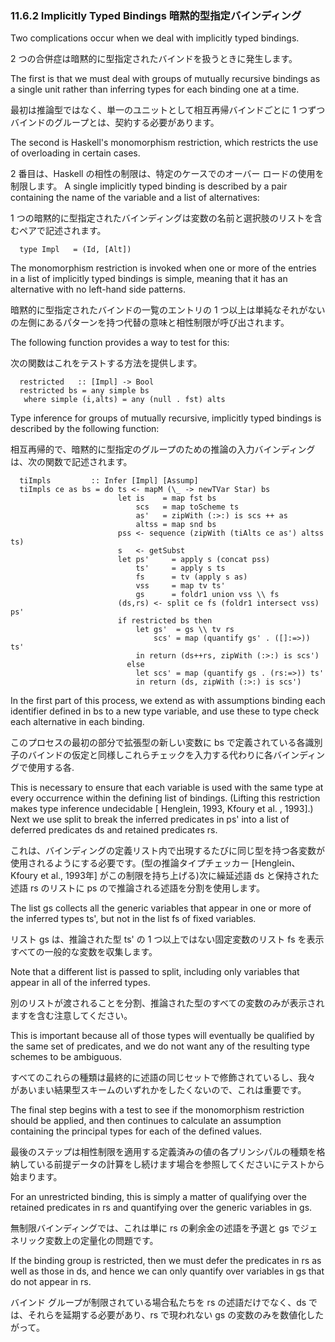 ### 11.6.2 Implicitly Typed Bindings 暗黙的型指定バインディング

Two complications occur when we deal with implicitly typed bindings.

2 つの合併症は暗黙的に型指定されたバインドを扱うときに発生します。

The first is that we must deal with groups of mutually recursive bindings as a single unit rather than inferring types for each binding one at a time.

最初は推論型ではなく、単一のユニットとして相互再帰バインドごとに 1 つずつバインドのグループとは、契約する必要があります。

The second is Haskell's monomorphism restriction, which restricts the use of overloading in certain cases.

2 番目は、Haskell の相性の制限は、特定のケースでのオーバー ロードの使用を制限します。
A single implicitly typed binding is described by a pair containing the name of the variable and a list of alternatives:

1 つの暗黙的に型指定されたバインディングは変数の名前と選択肢のリストを含むペアで記述されます。

	  type Impl   = (Id, [Alt])

The monomorphism restriction is invoked when one or more of the entries in a list of implicitly typed bindings is simple, meaning that it has an alternative with no left-hand side patterns.

暗黙的に型指定されたバインドの一覧のエントリの 1 つ以上は単純なそれがないの左側にあるパターンを持つ代替の意味と相性制限が呼び出されます。

The following function provides a way to test for this:

次の関数はこれをテストする方法を提供します。

	  restricted   :: [Impl] -> Bool
	  restricted bs = any simple bs
	   where simple (i,alts) = any (null . fst) alts

Type inference for groups of mutually recursive, implicitly typed bindings is described by the following function:

相互再帰的で、暗黙的に型指定のグループのための推論の入力バインディングは、次の関数で記述されます。

	  tiImpls         :: Infer [Impl] [Assump]
	  tiImpls ce as bs = do ts <- mapM (\_ -> newTVar Star) bs
	                        let is    = map fst bs
	                            scs   = map toScheme ts
	                            as'   = zipWith (:>:) is scs ++ as
	                            altss = map snd bs
	                        pss <- sequence (zipWith (tiAlts ce as') altss ts)
	                        s   <- getSubst
	                        let ps'     = apply s (concat pss)
	                            ts'     = apply s ts
	                            fs      = tv (apply s as)
	                            vss     = map tv ts'
	                            gs      = foldr1 union vss \\ fs
	                        (ds,rs) <- split ce fs (foldr1 intersect vss) ps'
	                        if restricted bs then
	                            let gs'  = gs \\ tv rs
	                                scs' = map (quantify gs' . ([]:=>)) ts'
	                            in return (ds++rs, zipWith (:>:) is scs')
	                          else
	                            let scs' = map (quantify gs . (rs:=>)) ts'
	                            in return (ds, zipWith (:>:) is scs')

In the first part of this process, we extend as with assumptions binding each identifier defined in bs to a new type variable, and use these to type check each alternative in each binding.

このプロセスの最初の部分で拡張型の新しい変数に bs で定義されている各識別子のバインドの仮定と同様しこれらチェックを入力する代わりに各バインディングで使用する各.

This is necessary to ensure that each variable is used with the same type at every occurrence within the defining list of bindings. (Lifting this restriction makes type inference undecidable [ Henglein, 1993, Kfoury et al. , 1993].) Next we use split to break the inferred predicates in ps' into a list of deferred predicates ds and retained predicates rs.

これは、バインディングの定義リスト内で出現するたびに同じ型を持つ各変数が使用されるようにする必要です。(型の推論タイプチェッカー [Henglein、Kfoury et al., 1993年] がこの制限を持ち上げる)次に繰延述語 ds と保持された述語 rs のリストに ps ので推論される述語を分割を使用します。

The list gs collects all the generic variables that appear in one or more of the inferred types ts', but not in the list fs of fixed variables.

リスト gs は、推論された型 ts' の 1 つ以上ではない固定変数のリスト fs を表示すべての一般的な変数を収集します。

Note that a different list is passed to split, including only variables that appear in all of the inferred types.

別のリストが渡されることを分割、推論された型のすべての変数のみが表示されますを含む注意してください。

This is important because all of those types will eventually be qualified by the same set of predicates, and we do not want any of the resulting type schemes to be ambiguous.

すべてのこれらの種類は最終的に述語の同じセットで修飾されているし、我々 があいまい結果型スキームのいずれかをしたくないので、これは重要です。

The final step begins with a test to see if the monomorphism restriction should be applied, and then continues to calculate an assumption containing the principal types for each of the defined values.

最後のステップは相性制限を適用する定義済みの値の各プリンシパルの種類を格納している前提データの計算をし続けます場合を参照してくださいにテストから始まります。

For an unrestricted binding, this is simply a matter of qualifying over the retained predicates in rs and quantifying over the generic variables in gs.

無制限バインディングでは、これは単に rs の剰余金の述語を予選と gs でジェネリック変数上の定量化の問題です。

If the binding group is restricted, then we must defer the predicates in rs as well as those in ds, and hence we can only quantify over variables in gs that do not appear in rs.

バインド グループが制限されている場合私たちを rs の述語だけでなく、ds では、それらを延期する必要があり、rs で現われない gs の変数のみを数値化したがって。

